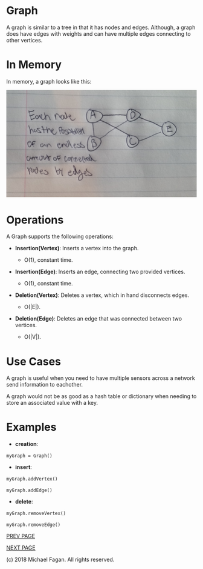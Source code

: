 # Graph

A graph is similar to a tree in that it has nodes and edges. Although, a graph does have edges with weights and can have multiple edges connecting to other vertices.

# In Memory

In memory, a graph looks like this:

![Image of Graph in Memory](images/graph_memory.jpg)

# Operations

A Graph supports the following operations:

* **Insertion(Vertex)**: Inserts a vertex into the graph.
  * O(1), constant time.

* **Insertion(Edge)**: Inserts an edge, connecting two provided vertices.
  * O(1), constant time.

* **Deletion(Vertex)**: Deletes a vertex, which in hand disconnects edges.
  * O(|E|).
  
* **Deletion(Edge)**: Deletes an edge that was connected between two vertices.
  * O(|V|).

# Use Cases

A graph is useful when you need to have multiple sensors across a network send information to eachother.

A graph would not be as good as a hash table or dictionary when needing to store an associated value with a key.

# Examples

* **creation**:

~~~
myGraph = Graph()
~~~

* **insert**:

~~~
myGraph.addVertex()
~~~

~~~
myGraph.addEdge()
~~~

* **delete**:

~~~
myGraph.removeVertex()
~~~

~~~
myGraph.removeEdge()
~~~

[PREV PAGE](hashtable.md)

[NEXT PAGE](binaryheap.md)

(c) 2018 Michael Fagan. All rights reserved.
